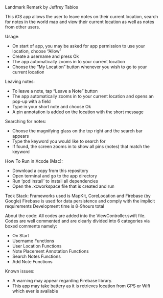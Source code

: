 Landmark Remark
by Jeffrey Tabios

This iOS app allows the user to leave notes on their current location, search for notes in the world map and view their current location as well as notes from other users. 

Usage:
- On start of app, you may be asked for app permission to use your location, choose “Allow”
- Create a username and press Ok
- The app automatically zooms in to your current location
- Choose the “My Location” button whenever you wish to go to your current location

Leaving notes:
- To leave a note, tap “Leave a Note” button
- The app automatically zooms in to your current location and opens an pop-up with a field
- Type in your short note and choose Ok
- A pin annotation is added on the location with the short message

Searching for notes:
- Choose the magnifying glass on the top right and the search bar appears
- Type the keyword you would like to search for
- If found, the screen zooms in to show all pins (notes) that match the keyword

How To Run in Xcode (Mac):
- Download a copy from this repository
- Open terminal and go to the app directory
- Run ‘pod install’ to install all dependencies
- Open the .xcworkspace file that is created and run

Teck Stack:
Frameworks used is MapKit, CoreLocation and Firebase (by Google)
Firebase is used for data persistence and comply with the implicit requirements
Development time is 8-9hours total

About the code:
All codes are added into the ViewController.swift file.
Codes are well commented and are clearly divided into 6 categories via boxed comments namely:
- On Start
- Username Functions
- User Location Functions
- Note Placement Annotation Functions
- Search Notes Functions
- Add Note Functions

Known issues:
- A warning may appear regarding Firebase library.
- This app may take battery as it is retrieves location from GPS or Wifi which ever is available

